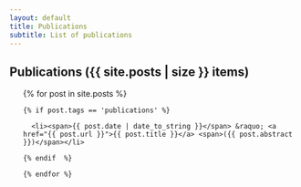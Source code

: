 ```yaml
---
layout: default
title: Publications 
subtitle: List of publications
---
```


<div id="post">
  <h2>Publications ({{ site.posts | size }} items)</h2>
  <ul class="posts">
    {% for post in site.posts %}

    {% if post.tags == 'publications' %}

      <li><span>{{ post.date | date_to_string }}</span> &raquo; <a href="{{ post.url }}">{{ post.title }}</a> <span>({{ post.abstract }})</span></li>
    
    {% endif  %}

    {% endfor %}
  </ul>
</div>

